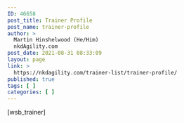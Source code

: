 ```yaml
---
ID: 46658
post_title: Trainer Profile
post_name: trainer-profile
author: >
  Martin Hinshelwood (He/Him)
  nkdAgility.com
post_date: 2021-08-31 08:33:09
layout: page
link: >
  https://nkdagility.com/trainer-list/trainer-profile/
published: true
tags: [ ]
categories: [ ]
---
```

[wsb_trainer]